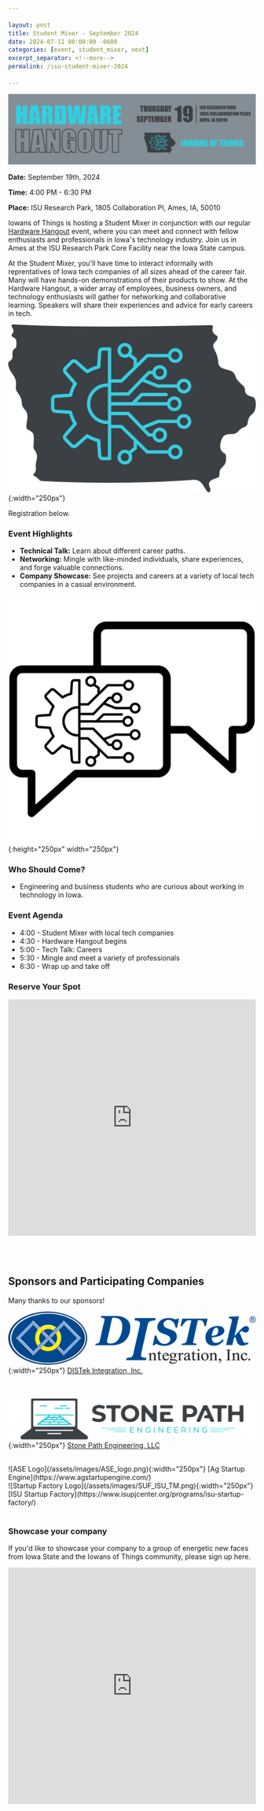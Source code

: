 ```yaml
---

layout: post
title: Student Mixer - September 2024
date: 2024-07-11 00:00:00 -0600
categories: [event, student_mixer, next]
excerpt_separator: <!--more-->
permalink: /isu-student-mixer-2024

---
```


![Banner](assets/images/banner_hardware_hangout_2024_09.png)

**Date:**  September 19th, 2024

**Time:**  4:00 PM - 6:30 PM

**Place:** ISU Research Park, 1805 Collaboration Pl, Ames, IA, 50010

Iowans of Things is hosting a Student Mixer in conjunction with our regular [Hardware Hangout](/hh-september-2024) event, where you can meet and connect with fellow enthusiasts and professionals in Iowa's technology industry. Join us in Ames at the ISU Research Park Core Facility near the Iowa State campus.

At the Student Mixer, you'll have time to interact informally with reprentatives of Iowa tech companies of all sizes ahead of the career fair. Many will have hands-on demonstrations of their products to show. At the Hardware Hangout, a wider array of employees, business owners, and technology enthusiasts will gather for networking and collaborative learning. Speakers will share their experiences and advice for early careers in tech.

![Logo](/assets/images/iowans_of_things.png){:width="250px"}

Registration below.

<!--more-->  
<!--the above "comment" tells the main page where to put the break-->

### Event Highlights

- **Technical Talk:** Learn about different career paths.
- **Networking:** Mingle with like-minded individuals, share experiences, and forge valuable connections.
- **Company Showcase:** See projects and careers at a variety of local tech companies in a casual environment.

![Icon](/assets/images/icon_hardware_hangout.png){:height="250px" width="250px"}

### Who Should Come?

- Engineering and business students who are curious about working in technology in Iowa.

### Event Agenda

- 4:00 - Student Mixer with local tech companies
- 4:30 - Hardware Hangout begins
- 5:00 - Tech Talk: Careers
- 5:30 - Mingle and meet a variety of professionals
- 6:30 - Wrap up and take off

### Reserve Your Spot

<iframe width="640px" height="480px" src="https://forms.office.com/Pages/ResponsePage.aspx?id=TC-pVBN1lUyrG48XT6bHMM1ikcqVEqBFvBT6xFFlvOVUMDdJMlNMQkJSWVQzUlpHRlBQVEtUNEg4Si4u&embed=true" frameborder="0" marginwidth="0" marginheight="0" style="border: none; max-width:100%; max-height:100vh" allowfullscreen webkitallowfullscreen mozallowfullscreen msallowfullscreen> </iframe>

<br /><br />

## Sponsors and Participating Companies

Many thanks to our sponsors!

![DISTek Logo](/assets/images/DISTek_Logo.png){:width="250px"}
[DISTek Integration, Inc.](https://distek.com/)

<br /><br />
![SPE Logo](/assets/images/logo_stonepath_horiz.png){:width="250px"}
[Stone Path Engineering, LLC](https://stonepathengineering.com/)

<br />
![ASE Logo](/assets/images/ASE_logo.png){:width="250px"}
[Ag Startup Engine](https://www.agstartupengine.com/)

<br />
![Startup Factory Logo](/assets/images/SUF_ISU_TM.png){:width="250px"}
[ISU Startup Factory](https://www.isupjcenter.org/programs/isu-startup-factory/)
<br /><br />

### Showcase your company

If you'd like to showcase your company to a group of energetic new faces from Iowa State and the Iowans of Things community, please sign up here.

<iframe width="640px" height="480px" src="https://forms.office.com/Pages/ResponsePage.aspx?id=TC-pVBN1lUyrG48XT6bHMM1ikcqVEqBFvBT6xFFlvOVURVRBTlhVUDRYT1YwTTQ4WTdPVFdSUlhPUy4u&embed=true" frameborder="0" marginwidth="0" marginheight="0" style="border: none; max-width:100%; max-height:100vh" allowfullscreen webkitallowfullscreen mozallowfullscreen msallowfullscreen> </iframe>
